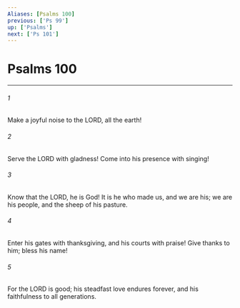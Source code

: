 ```yaml
---
Aliases: [Psalms 100]
previous: ['Ps 99']
up: ['Psalms']
next: ['Ps 101']
---
```

# Psalms 100

***

 

###### 1 
Make a joyful noise to the LORD, all the earth! 
 
 

###### 2 
Serve the LORD with gladness! 
 Come into his presence with singing!
 
 

###### 3 
Know that the LORD, he is God! 
 It is he who made us, and we are his; 
 we are his people, and the sheep of his pasture.
 
 

###### 4 
Enter his gates with thanksgiving, 
 and his courts with praise! 
 Give thanks to him; bless his name!
 
 

###### 5 
For the LORD is good; 
 his steadfast love endures forever, 
 and his faithfulness to all generations.
 
